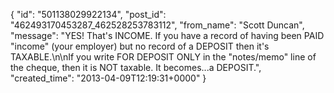  {
   "id": "501138029922134",
   "post_id": "462493170453287_462528253783112",
   "from_name": "Scott Duncan",
   "message": "YES! That's INCOME. If you have a record of having been PAID \"income\" (your employer) but no record of a DEPOSIT then it's TAXABLE.\n\nIf you write FOR DEPOSIT ONLY in the \"notes/memo\" line of the cheque, then it is NOT taxable. It becomes...a DEPOSIT.",
   "created_time": "2013-04-09T12:19:31+0000"
 }
